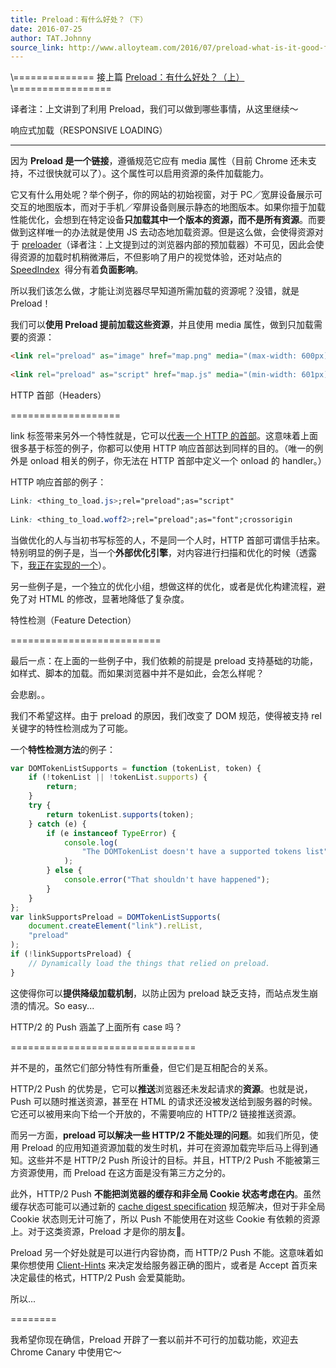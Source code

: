 ```yaml
---
title: Preload：有什么好处？（下）
date: 2016-07-25
author: TAT.Johnny
source_link: http://www.alloyteam.com/2016/07/preload-what-is-it-good-for-part2/
---
```


\\============== 接上篇 [Preload：有什么好处？（上）](http://www.alloyteam.com/2016/05/preload-what-is-it-good-for-part1/)\\=================

译者注：上文讲到了利用 Preload，我们可以做到哪些事情，从这里继续～

响应式加载（RESPONSIVE LOADING）  

* * *

因为 **Preload 是一个链接**，遵循规范它应有 media 属性（目前 Chrome 还未支持，不过很快就可以了）。这个属性可以启用资源的条件加载能力。

它又有什么用处呢？举个例子，你的网站的初始视窗，对于 PC／宽屏设备展示可交互的地图版本，而对于手机／窄屏设备则展示静态的地图版本。如果你擅于加载性能优化，会想到在特定设备**只加载其中一个版本的资源，而不是所有资源**。而要做到这样唯一的办法就是使用 JS 去动态地加载资源。但是这么做，会使得资源对于 [preloader](http://calendar.perfplanet.com/2013/big-bad-preloader/)（译者注：上文提到过的浏览器内部的预加载器）不可见，因此会使得资源的加载时机稍微滞后，不但影响了用户的视觉体验，还对站点的 [SpeedIndex](https://sites.google.com/a/webpagetest.org/docs/using-webpagetest/metrics/speed-index)  得分有着**负面影响**。

所以我们该怎么做，才能让浏览器尽早知道所需加载的资源呢？没错，就是 Preload！

我们可以**使用 Preload 提前加载这些资源**，并且使用 media 属性，做到只加载需要的资源：

```html
<link rel="preload" as="image" href="map.png" media="(max-width: 600px)">
 
<link rel="preload" as="script" href="map.js" media="(min-width: 601px)">
```

HTTP 首部（Headers）  

===================

link 标签带来另外一个特性就是，它可以[代表一个 HTTP 的首部](https://tools.ietf.org/html/rfc5988)。这意味着上面很多基于标签的例子，你都可以使用 HTTP 响应首部达到同样的目的。（唯一的例外是 onload 相关的例子，你无法在 HTTP 首部中定义一个 onload 的 handler。）

HTTP 响应首部的例子：

```css
Link: <thing_to_load.js>;rel="preload";as="script"
 
Link: <thing_to_load.woff2>;rel="preload";as="font";crossorigin
```

当做优化的人与当初书写标签的人，不是同一个人时，HTTP 首部可谓信手拈来。特别明显的例子是，当一个**外部优化引擎**，对内容进行扫描和优化的时候（透露下，[我正在实现的一个](https://www.akamai.com/us/en/resources/front-end-optimization-feo.jsp)）。

另一些例子是，一个独立的优化小组，想做这样的优化，或者是优化构建流程，避免了对 HTML 的修改，显著地降低了复杂度。

特性检测（Feature Detection）  

==========================

最后一点：在上面的一些例子中，我们依赖的前提是 preload 支持基础的功能，如样式、脚本的加载。而如果浏览器中并不是如此，会怎么样呢？

会悲剧。。

我们不希望这样。由于 preload 的原因，我们改变了 DOM 规范，使得被支持 rel 关键字的特性检测成为了可能。

一个**特性检测方法**的例子：

```javascript
var DOMTokenListSupports = function (tokenList, token) {
    if (!tokenList || !tokenList.supports) {
        return;
    }
    try {
        return tokenList.supports(token);
    } catch (e) {
        if (e instanceof TypeError) {
            console.log(
                "The DOMTokenList doesn't have a supported tokens list"
            );
        } else {
            console.error("That shouldn't have happened");
        }
    }
};
var linkSupportsPreload = DOMTokenListSupports(
    document.createElement("link").relList,
    "preload"
);
if (!linkSupportsPreload) {
    // Dynamically load the things that relied on preload.
}
```

这使得你可以**提供降级加载机制**，以防止因为 preload 缺乏支持，而站点发生崩溃的情况。So easy...

HTTP/2 的 Push 涵盖了上面所有 case 吗？  

================================

并不是的，虽然它们部分特性有所重叠，但它们是互相配合的关系。

HTTP/2 Push 的优势是，它可以**推送**浏览器还未发起请求的**资源**。也就是说，Push 可以随时推送资源，甚至在 HTML 的请求还没被发送给到服务器的时候。它还可以被用来向下给一个开放的，不需要响应的 HTTP/2 链接推送资源。

而另一方面，**preload 可以解决一些 HTTP/2 不能处理的问题**。如我们所见，使用 Preload 的应用知道资源加载的发生时机，并可在资源加载完毕后马上得到通知。这些并不是 HTTP/2 Push 所设计的目标。并且，HTTP/2 Push 不能被第三方资源使用，而 Preload 在这方面是没有第三方之分的。

此外，HTTP/2 Push **不能把浏览器的缓存和非全局 Cookie 状态考虑在内**。虽然缓存状态可能可以通过新的 [cache digest specification](https://tools.ietf.org/html/draft-kazuho-h2-cache-digest-00) 规范解决，但对于非全局 Cookie 状态则无计可施了，所以 Push 不能使用在对这些 Cookie 有依赖的资源上。对于这类资源，Preload 才是你的朋友👬。

Preload 另一个好处就是可以进行内容协商，而 HTTP/2 Push 不能。这意味着如果你想使用 [Client-Hints](https://www.smashingmagazine.com/2016/01/leaner-responsive-images-client-hints/) 来决定发给服务器正确的图片，或者是 Accept 首页来决定最佳的格式，HTTP/2 Push 会爱莫能助。

所以...  

========

我希望你现在确信，Preload 开辟了一套以前并不可行的加载功能，欢迎去 Chrome Canary 中使用它～